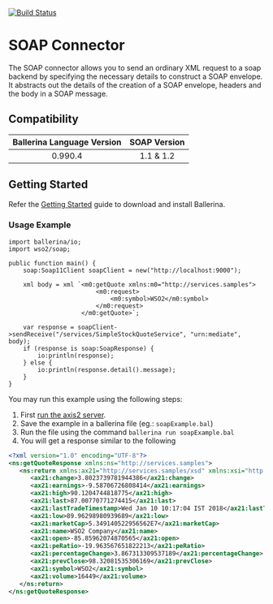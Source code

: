 [![Build Status](https://travis-ci.org/wso2-ballerina/module-soap.svg?branch=master)](https://travis-ci.org/wso2-ballerina/module-soap)

# SOAP Connector

The SOAP connector allows you to send an ordinary XML request to a soap backend by specifying the necessary details to
construct a SOAP envelope. It abstracts out the details of the creation of a SOAP envelope, headers and the body in a
SOAP message.

## Compatibility

| Ballerina Language Version  | SOAP Version   |
|:---------------------------:|:--------------:|
| 0.990.4                     | 1.1 & 1.2      |

## Getting Started

Refer the [Getting Started](https://ballerina.io/learn/getting-started/) guide to download and install Ballerina.

### Usage Example

```ballerina
import ballerina/io;
import wso2/soap;

public function main() {
    soap:Soap11Client soapClient = new("http://localhost:9000");

    xml body = xml `<m0:getQuote xmlns:m0="http://services.samples">
                        <m0:request>
                            <m0:symbol>WSO2</m0:symbol>
                        </m0:request>
                    </m0:getQuote>`;

    var response = soapClient->sendReceive("/services/SimpleStockQuoteService", "urn:mediate", body);
    if (response is soap:SoapResponse) {
        io:println(response);
    } else {
        io:println(response.detail().message);
    }
}
```

You may run this example using the following steps:

1. First [run the axis2 server](https://docs.wso2.com/display/EI620/Setting+Up+the+ESB+Samples#SettingUptheESBSamples-StartingtheAxis2server).
2. Save the example in a ballerina file (eg.: `soapExample.bal`)
3. Run the file using the command `ballerina run soapExample.bal`
4. You will get a response similar to the following

```xml
<?xml version="1.0" encoding="UTF-8"?>
<ns:getQuoteResponse xmlns:ns="http://services.samples">
   <ns:return xmlns:ax21="http://services.samples/xsd" xmlns:xsi="http://www.w3.org/2001/XMLSchema-instance" xsi:type="ax21:GetQuoteResponse">
      <ax21:change>3.8023739781944386</ax21:change>
      <ax21:earnings>-9.58706726808414</ax21:earnings>
      <ax21:high>90.1204744818775</ax21:high>
      <ax21:last>87.00770771274415</ax21:last>
      <ax21:lastTradeTimestamp>Wed Jan 10 10:17:04 IST 2018</ax21:lastTradeTimestamp>
      <ax21:low>89.96298980939689</ax21:low>
      <ax21:marketCap>5.349140522956562E7</ax21:marketCap>
      <ax21:name>WSO2 Company</ax21:name>
      <ax21:open>-85.85962074870565</ax21:open>
      <ax21:peRatio>-19.963567651822213</ax21:peRatio>
      <ax21:percentageChange>3.867313309537189</ax21:percentageChange>
      <ax21:prevClose>98.32081535306169</ax21:prevClose>
      <ax21:symbol>WSO2</ax21:symbol>
      <ax21:volume>16449</ax21:volume>
   </ns:return>
</ns:getQuoteResponse>
```
